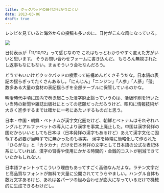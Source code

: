 ```yaml
---
title: クックパッドの日付がわかりにくい
date: 2013-03-06
draft: true
---
```



レシピを見ていると海外からの投稿も多いのに、日付がこんな風になっている。

![](https://farm9.staticflickr.com/8892/17364822946_221d0ac24f_b.jpg)

日付表示が「11/10/12」って感じなので
これはもっとわかりやすく変えた方がいいと思います。
そうお問い合わせフォームに書き込んだ。
もちろん無視されたし返事もなにもない。まぁそういう会社なんだろう。

どうでもいいけどクックパッドの検索って結構めんどくさそうだな。日本語の表記の揺らぎってたくさんあるし。「にんじん」「ニンジン」「人参」「人蔘」「薓」
数多ある大量の食材の表記揺らぎを全部テーブルに保管しているのかな。

明治時代中頃に国内で巻き起こった漢字廃止論っていうのは、活版印刷を行いたい当時の新聞や雑誌出版社にとっての悲願だっただろうけど、昭和に情報技術が大きく進歩するまでは確かに一考にあたいするものだと思う。

日本・中国・朝鮮・ベトナムが漢字文化圏だけど、朝鮮とベトナムはそれぞれハングルとアルファベットの導入により漢字を事実上廃止した。中国は漢字発祥の国だからいいとしても日本は（日本発祥の漢字もあるけど）あえて漢字文化に固執する必要が当時すでに無かったのも事実。
漢字を極端に簡略化して作られた「ひらがな」と「カタカナ」だけを日本発祥の文字として日本語の公式な表記体系にしていれば、漢字の習得や使用にかかる時間的・金銭的コストが削減できていたかもしれない。

日本語フォントってこういう理由もあってすごく高価なんだよな。ラテン文字だと高品質なフォントが無料で大量に公開されててうらやましい。ハングル自体も数万文字あるけど、あれは各パーツの組み合わせが膨大になっているだけで機械的に生成できるわけだし。

